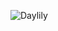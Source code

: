 ![Daylily](https://www.google.com/url?sa=i&url=https%3A%2F%2Fwww.provenwinners.com%2Fplants%2Fhemerocallis%2Frainbow-rhythm-ruby-spider-daylily-hemerocallis-hybrid&psig=AOvVaw0z7msXnaock4e4Yv1EYSyz&ust=1613361067277000&source=images&cd=vfe&ved=0CAIQjRxqFwoTCIjmt7y86O4CFQAAAAAdAAAAABAD)
